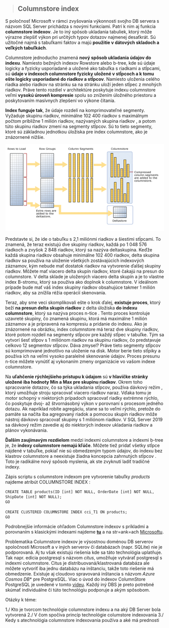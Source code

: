 >## Columnstore index

S poločnosť Microsoft v rámci zvyšovania výkonnosti svojho DB servera s názvom SQL Server prichádza s novými funkciami. Patrí k nim aj funkcia **columnstore indexov**. Je to iný spôsob ukladania tabuliek, ktorý môže výrazne zlepšiť výkon pri určitých typov dotazov najmenej desaťkrát. Sú užitočné najmä s tabuľkami faktov a majú **použitie v dátových skladoch a veľkých tabuľkách**.

Columnstore jednoducho znamená **nový spôsob ukladania údajov do indexu**. Namiesto bežných indexov Rowstore alebo b-tree, kde sú údaje logicky a fyzicky usporiadané a uložené ako tabuľka s riadkami a stĺpcami, sú **údaje v indexoch columnstore fyzicky uložené v stĺpcoch a k tomu ešte logicky usporiadané do riadkov a stĺpcov**. Namiesto uloženia celého riadka alebo riadkov na stránku sa na stránku uloží jeden stĺpec z mnohých riadkov. Práve tento rozdiel v architektúre poskytuje indexu columnstore veľmi **vysokú úroveň kompresie** spolu so znížením úložného priestoru a poskytovaním masívnych zlepšení vo výkone čítania.

**Index funguje tak**, že údaje rozdelí na komprimovateľné segmenty. Vyžaduje skupinu riadkov, minimálne 102 400 riadkov s maximálnym počtom približne 1 milión riadkov, nazývaných skupina riadkov , a potom túto skupinu riadkov zmení na segmenty stĺpcov. Sú to tieto segmenty, ktoré sú základnou jednotkou úložiska pre index columnstore, ako je znázornené nižšie.

![](./obrazky/column01.png)

Predstavte si, že ide o tabuľku s 2,1 miliónmi riadkov a šiestimi stĺpcami. To znamená, že teraz existujú dve skupiny riadkov, každá po 1 048 576 riadkoch a zvyšok 2 848 riadkov, ktorý sa nazýva deltaskupina. Keďže každá skupina riadkov obsahuje minimálne 102 400 riadkov, delta skupina riadkov sa používa na uloženie všetkých zostávajúcich indexových záznamov, kým nebude mať dostatok riadkov na vytvorenie ďalšej skupiny riadkov. Môžete mať viacero delta skupín riadkov, ktoré čakajú na presun do columnstore. V delta sklade je uložených viacero delta skupín a je to vlastne index B-stromu, ktorý sa používa ako doplnok k columnstore. V ideálnom prípade bude mať váš index skupiny riadkov obsahujúce takmer 1 milión riadkov, aby sa znížila réžia operácií skenovania.

Teraz, aby sme veci skomplikovali ešte o krok ďalej, **existuje proces**, ktorý beží **na presun delta skupín riadkov** z delta úložiska **do indexu columnstore**, ktorý sa nazýva proces n-tice . Tento proces kontroluje uzavreté skupiny, čo znamená skupinu, ktorá má maximálne 1 milión záznamov a je pripravená na kompresiu a pridanie do indexu. Ako je znázornené na obrázku, index columnstore má teraz dve skupiny riadkov, ktoré potom rozdelí na segmenty stĺpcov pre každý stĺpec v tabuľke. Tým sa vytvorí šesť stĺpov s 1 miliónom riadkov na skupinu riadkov, čo predstavuje celkovo 12 segmentov stĺpcov. Dáva zmysel? Práve tieto segmenty stĺpcov sú komprimované jednotlivo na uloženie na disk. Motor berie tieto stĺpiky a používa ich na veľmi vysoko paralelné skenovanie údajov. Proces presunu n-tice môžete vynútiť aj vykonaním zmeny organizácie vo vašom indexe columnstore.

Na **uľahčenie rýchlejšieho prístupu k údajom** sú **v hlavičke stránky uložené iba hodnoty Min a Max pre skupinu riadkov**. Okrem toho spracovanie dotazov, čo sa týka ukladania stĺpcov, používa dávkový režim , ktorý umožňuje stroju spracovať viacero riadkov naraz. Vďaka tomu je motor schopný v niektorých prípadoch spracovať riadky extrémne rýchlo, čo poskytuje dvoj- až štvornásobný výkon v porovnaní s procesom jedného dotazu. Ak napríklad robíte agregáciu, stane sa to veľmi rýchlo, pretože do pamäte sa načíta iba agregovaný riadok a pomocou skupín riadkov môže nástroj dávkovo spracovať skupiny s 1 miliónom riadkov. V SQL Server 2019 sa dávkový režim zavedie aj do niektorých indexov ukladania riadkov a plánov vykonávania.

**Ďalším zaujímavým rozdielom** medzi indexmi columnstore a indexmi b-tree je, že **indexy columnstore nemajú kľúče**. Môžete tiež pridať všetky stĺpce nájdené v tabuľke, pokiaľ nie sú obmedzeným typom údajov, do indexu bez klastrov columnstore a neexistuje žiadna koncepcia zahrnutých stĺpcov . Toto je radikálne nový spôsob myslenia, ak ste zvyknutí ladiť tradičné indexy.

Zápis scriptu s columnstore indexom pre vytvorenie tabuľky *products* najdeme atribút COLUMNSTORE INDEX :

~~~
CREATE TABLE products(ID [int] NOT NULL, OrderDate [int] NOT NULL, ShipDate [int] NOT NULL);
GO

CREATE CLUSTERED COLUMNSTORE INDEX cci_T1 ON products;
GO
~~~

Podrobnejšie informácie ohľadom Columnstore indexov s príkladmi a porovnaním s klasickými indexami najdeme [**tu**](https://www.red-gate.com/simple-talk/databases/sql-server/t-sql-programming-sql-server/what-are-columnstore-indexes/) a na str=ank=ach [Microsoftu](https://learn.microsoft.com/en-us/sql/relational-databases/indexes/columnstore-indexes-overview?view=sql-server-2017).

Problematika Columnstore indexov je výsostnou doménou DB serverov spoločnosti Microsoft a v iných serverov či databázach (napr. SQLite) nie je podporovaná. Aj tu však existujú riešenia kde sa táto technológia uplatňuje. Tak napr. edícia postgresql s názvom *citus*, umožňuje vytvárať postgresql s indexmi columnstore. Citus je distribuovaná/klastrovaná databáza ale môžete vytvoriť iba jednu databázu na inštanciu, takže toto riešenie má obmedzenie. Existuje aj cloudovo spravovaná inštancia s názvom *Azure Cosmos DB** pre PostgreSQL. Viac o úvod do indexov ColumnStore PostgreSQL je uvedené v tomto [videu](https://postgresconf.org/conferences/postgres-webinar-series/program/proposals/introduction-to-postgresql-columnstore-indexes). Každý iný DBS je preto potrebné skúmať individuálne či túto technológiu podporuje a akým spôsobom. 



Otázky k téme:

1./ Kto je tvorcom technológie columnstore indexu a na aký DB Server bola vytvorená
2./ V čom spočíva princíp technológie columstore indexovania
3./ Kedy s atechnológia columnstore indexovania používa a aké má prednosti
